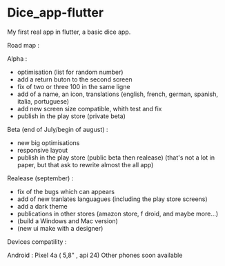 # Dice_app-flutter

My first real app in flutter, a basic dice app.

Road map :

Alpha :
- optimisation (list for random number)
- add a return buton to the second screen
- fix of two or three 100 in the same ligne
- add of a name, an icon, translations (english, french, german, spanish, italia, portuguese)
- add new screen size compatible, whith test and fix
- publish in the play store (private beta)

Beta (end of July/begin of august) :
- new big optimisations 
- responsive layout
- publish in the play store (public beta then realease)
(that's not a lot in paper, but that ask to rewrite almost the all app)

Realease (september) :
- fix of the bugs which can appears
- add of new tranlates languagues (including the play store screens)
- add a dark theme
- publications in other stores (amazon store, f droid, and maybe more...)
- (build a Windows and Mac version)
- (new ui make with a designer)

Devices compatility :

Android : 
Pixel 4a ( 5,8" , api 24)
Other phones soon available
